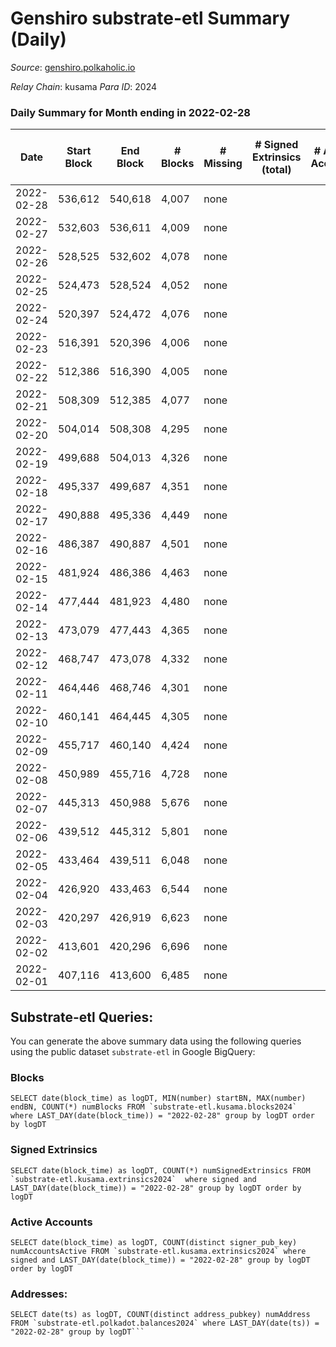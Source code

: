 # Genshiro substrate-etl Summary (Daily)

_Source_: [genshiro.polkaholic.io](https://genshiro.polkaholic.io)

*Relay Chain*: kusama
*Para ID*: 2024



### Daily Summary for Month ending in 2022-02-28


| Date | Start Block | End Block | # Blocks | # Missing | # Signed Extrinsics (total) | # Active Accounts | # Addresses with Balances | # Events | # Transfers | # XCM Transfers In | # XCM Transfers Out |
| ---- | ----------- | --------- | -------- | --------- | --------------------------- | ----------------- | ------------------------- | -------- | ----------- | ------------------ | ------------------- |
| 2022-02-28 | 536,612 | 540,618 | 4,007 | none  |  |  | 20 | 8,021 |   |   |   |
| 2022-02-27 | 532,603 | 536,611 | 4,009 | none  |  |  | 20 | 8,025 |   |   |   |
| 2022-02-26 | 528,525 | 532,602 | 4,078 | none  |  |  | 20 | 8,163 |   |   |   |
| 2022-02-25 | 524,473 | 528,524 | 4,052 | none  |  |  | 20 | 8,110 |   |   |   |
| 2022-02-24 | 520,397 | 524,472 | 4,076 | none  |  |  | 20 | 8,159 |   |   |   |
| 2022-02-23 | 516,391 | 520,396 | 4,006 | none  |  |  | 20 | 8,019 |   |   |   |
| 2022-02-22 | 512,386 | 516,390 | 4,005 | none  |  |  | 20 | 8,017 |   |   |   |
| 2022-02-21 | 508,309 | 512,385 | 4,077 | none  |  |  | 20 | 8,160 |   |   |   |
| 2022-02-20 | 504,014 | 508,308 | 4,295 | none  |  |  | 20 | 8,597 |   |   |   |
| 2022-02-19 | 499,688 | 504,013 | 4,326 | none  |  |  | 20 | 8,660 |   |   |   |
| 2022-02-18 | 495,337 | 499,687 | 4,351 | none  |  |  | 20 | 8,709 |   |   |   |
| 2022-02-17 | 490,888 | 495,336 | 4,449 | none  |  |  | 20 | 8,905 |   |   |   |
| 2022-02-16 | 486,387 | 490,887 | 4,501 | none  |  |  | 20 | 9,010 |   |   |   |
| 2022-02-15 | 481,924 | 486,386 | 4,463 | none  |  |  | 20 | 8,933 |   |   |   |
| 2022-02-14 | 477,444 | 481,923 | 4,480 | none  |  |  | 20 | 8,968 |   |   |   |
| 2022-02-13 | 473,079 | 477,443 | 4,365 | none  |  |  | 20 | 8,737 |   |   |   |
| 2022-02-12 | 468,747 | 473,078 | 4,332 | none  |  |  | 20 | 8,671 |   |   |   |
| 2022-02-11 | 464,446 | 468,746 | 4,301 | none  |  |  | 20 | 8,609 |   |   |   |
| 2022-02-10 | 460,141 | 464,445 | 4,305 | none  |  |  | 20 | 8,618 |   |   |   |
| 2022-02-09 | 455,717 | 460,140 | 4,424 | none  |  |  | 20 | 8,855 |   |   |   |
| 2022-02-08 | 450,989 | 455,716 | 4,728 | none  |  |  | 20 | 9,464 |   |   |   |
| 2022-02-07 | 445,313 | 450,988 | 5,676 | none  |  |  | 20 | 11,361 |   |   |   |
| 2022-02-06 | 439,512 | 445,312 | 5,801 | none  |  |  | 20 | 11,612 |   |   |   |
| 2022-02-05 | 433,464 | 439,511 | 6,048 | none  |  |  | 20 | 12,106 |   |   |   |
| 2022-02-04 | 426,920 | 433,463 | 6,544 | none  |  |  | 20 | 13,099 |   |   |   |
| 2022-02-03 | 420,297 | 426,919 | 6,623 | none  |  |  | 20 | 13,257 |   |   |   |
| 2022-02-02 | 413,601 | 420,296 | 6,696 | none  |  |  | 20 | 13,403 |   |   |   |
| 2022-02-01 | 407,116 | 413,600 | 6,485 | none  |  |  | 20 | 12,981 |   |   |   |

## Substrate-etl Queries:
You can generate the above summary data using the following queries using the public dataset `substrate-etl` in Google BigQuery:


### Blocks
```
SELECT date(block_time) as logDT, MIN(number) startBN, MAX(number) endBN, COUNT(*) numBlocks FROM `substrate-etl.kusama.blocks2024`  where LAST_DAY(date(block_time)) = "2022-02-28" group by logDT order by logDT
```


### Signed Extrinsics
```
SELECT date(block_time) as logDT, COUNT(*) numSignedExtrinsics FROM `substrate-etl.kusama.extrinsics2024`  where signed and LAST_DAY(date(block_time)) = "2022-02-28" group by logDT order by logDT
```


### Active Accounts
```
SELECT date(block_time) as logDT, COUNT(distinct signer_pub_key) numAccountsActive FROM `substrate-etl.kusama.extrinsics2024` where signed and LAST_DAY(date(block_time)) = "2022-02-28" group by logDT order by logDT
```


### Addresses:
```
SELECT date(ts) as logDT, COUNT(distinct address_pubkey) numAddress FROM `substrate-etl.polkadot.balances2024` where LAST_DAY(date(ts)) = "2022-02-28" group by logDT```

